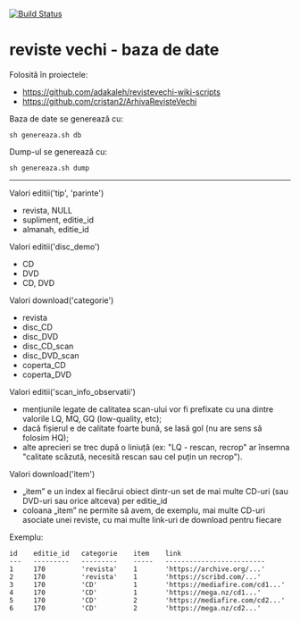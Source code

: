 [![Build Status](https://travis-ci.org/adakaleh/revistevechi-db.svg?branch=master)](https://travis-ci.org/adakaleh/revistevechi-db)

# reviste vechi - baza de date

Folosită în proiectele:
- https://github.com/adakaleh/revistevechi-wiki-scripts
- https://github.com/cristan2/ArhivaRevisteVechi

Baza de date se generează cu:
```
sh genereaza.sh db
```

Dump-ul se generează cu:
```
sh genereaza.sh dump
```

---

Valori editii('tip', 'parinte')

* revista, NULL
* supliment, editie_id
* almanah, editie_id

Valori editii('disc_demo')

* CD
* DVD
* CD, DVD

Valori download('categorie')

* revista
* disc_CD
* disc_DVD
* disc_CD_scan
* disc_DVD_scan
* coperta_CD
* coperta_DVD

Valori editii('scan_info_observatii')

* mențiunile legate de calitatea scan-ului vor fi prefixate cu una dintre valorile LQ, MQ, GQ (low-quality, etc);
* dacă fișierul e de calitate foarte bună, se lasă gol (nu are sens să folosim HQ); 
* alte aprecieri se trec după o liniuță (ex: "LQ - rescan, recrop" ar însemna "calitate scăzută, necesită rescan sau cel puțin un recrop").

Valori download('item')

* „item” e un index al fiecărui obiect dintr-un set de mai multe CD-uri (sau DVD-uri sau orice altceva) per editie_id
* coloana „item” ne permite să avem, de exemplu, mai multe CD-uri asociate unei reviste, cu mai multe link-uri de download pentru fiecare

Exemplu:

```
id    editie_id   categorie    item    link
---   ---------   ---------    -----   -------------------------
1     170         'revista'    1       'https://archive.org/...'
2     170         'revista'    1       'https://scribd.com/...'
3     170         'CD'         1       'https://mediafire.com/cd1...'
4     170         'CD'         1       'https://mega.nz/cd1...'
5     170         'CD'         2       'https://mediafire.com/cd2...'
6     170         'CD'         2       'https://mega.nz/cd2...'
```

